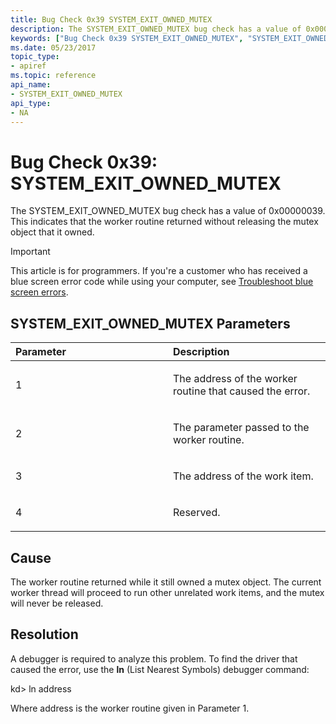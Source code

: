 ```yaml
---
title: Bug Check 0x39 SYSTEM_EXIT_OWNED_MUTEX
description: The SYSTEM_EXIT_OWNED_MUTEX bug check has a value of 0x00000039. This indicates that the worker routine returned without releasing the mutex object that it owned.
keywords: ["Bug Check 0x39 SYSTEM_EXIT_OWNED_MUTEX", "SYSTEM_EXIT_OWNED_MUTEX"]
ms.date: 05/23/2017
topic_type:
- apiref
ms.topic: reference
api_name:
- SYSTEM_EXIT_OWNED_MUTEX
api_type:
- NA
---
```


# Bug Check 0x39: SYSTEM\_EXIT\_OWNED\_MUTEX


The SYSTEM\_EXIT\_OWNED\_MUTEX bug check has a value of 0x00000039. This indicates that the worker routine returned without releasing the mutex object that it owned.

> [!IMPORTANT]
> This article is for programmers. If you're a customer who has received a blue screen error code while using your computer, see [Troubleshoot blue screen errors](https://www.windows.com/stopcode).


## SYSTEM\_EXIT\_OWNED\_MUTEX Parameters


<table>
<colgroup>
<col width="50%" />
<col width="50%" />
</colgroup>
<thead>
<tr class="header">
<th align="left">Parameter</th>
<th align="left">Description</th>
</tr>
</thead>
<tbody>
<tr class="odd">
<td align="left"><p>1</p></td>
<td align="left"><p>The address of the worker routine that caused the error.</p></td>
</tr>
<tr class="even">
<td align="left"><p>2</p></td>
<td align="left"><p>The parameter passed to the worker routine.</p></td>
</tr>
<tr class="odd">
<td align="left"><p>3</p></td>
<td align="left"><p>The address of the work item.</p></td>
</tr>
<tr class="even">
<td align="left"><p>4</p></td>
<td align="left"><p>Reserved.</p></td>
</tr>
</tbody>
</table>

 

## Cause

The worker routine returned while it still owned a mutex object. The current worker thread will proceed to run other unrelated work items, and the mutex will never be released.

## Resolution

A debugger is required to analyze this problem. To find the driver that caused the error, use the **ln** (List Nearest Symbols) debugger command:

kd&gt; ln address

Where address is the worker routine given in Parameter 1.

 

 




